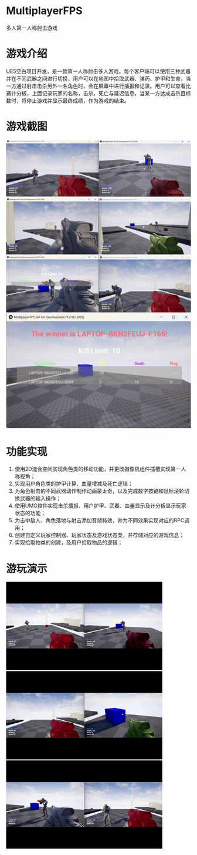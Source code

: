 # MultiplayerFPS
多人第一人称射击游戏
# 游戏介绍
UE5空白项目开发，是一款第一人称射击多人游戏。每个客户端可以使用三种武器并在不同武器之间进行切换，用户可以在地图中拾取武器、弹药、护甲和生命，当一方通过射击击杀另外一名角色时，会在屏幕中进行播报和记录。用户可以查看比赛计分板，上面记录玩家的名称，击杀，死亡与延迟信息。当某一方达成击杀目标数时，将停止游戏并显示最终成绩，作为游戏的结束。
# 游戏截图
![pho1](https://github.com/bgsheep/MultiplayerFPS/blob/main/demos/screen%20shot1.png)
![pho1](https://github.com/bgsheep/MultiplayerFPS/blob/main/demos/screen%20shot2.png)
![pho1](https://github.com/bgsheep/MultiplayerFPS/blob/main/demos/screen%20shot3.png)
![pho1](https://github.com/bgsheep/MultiplayerFPS/blob/main/demos/screen%20shot4.png)

# 功能实现
1. 使用2D混合空间实现角色类的移动功能，并更改摄像机组件插槽实现第一人称视角；
2. 实现用户角色类的护甲计算、血量增减及死亡逻辑；
3. 为角色射击的不同武器动作制作动画蒙太奇，以及完成数字按键和鼠标滚轮切换武器的输入操作；
4. 使用UMG控件实现击杀播报、用户护甲、武器、血量显示及计分板显示玩家状态的功能；
5. 为击中敌人、角色落地与射击添加音频特效，并为不同效果实现对应的RPC调用；
6. 创建自定义玩家控制器、玩家状态及游戏状态类，并存储对应的游戏信息；
7. 实现拾取物类的创建，及用户拾取物品的逻辑；

# 游玩演示
![pho1](https://github.com/bgsheep/MultiplayerFPS/blob/main/demos/demo1.gif)
![pho1](https://github.com/bgsheep/MultiplayerFPS/blob/main/demos/demo2.gif)
![pho1](https://github.com/bgsheep/MultiplayerFPS/blob/main/demos/demo3.gif)
